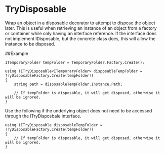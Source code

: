 # TryDisposable
Wrap an object in a disposable decorator to attempt to dispose the object later. This is useful when retrieving an instance of an object from a factory or container while only having an interface reference. If the interface  does not implement IDisposable, but the concrete class does, this will allow the instance to be disposed.

##Example

    ITemporaryFolder tempFolder = TemporaryFolder.Factory.Create();
    
    using (ITryDisposable<ITemporaryFolder> disposableTempFolder = TryDisposableFactory.Create(tempFolder))
    {
    	string path = disposableTempFolder.Instance.Path;
    
    	// If tempFolder is disposable, it will get disposed, otherwise it will be ignored.
    }

Use the following if the underlying object does not need to be accessed through the ITryDisposbale<TUnderlyingItem> interface.
    
    using (ITryDisposable disposableTempFolder = TryDisposableFactory.Create(tempFolder))
    {
    	// If tempFolder is disposable, it will get disposed, otherwise it will be ignored.
    }
